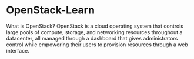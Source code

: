 # OpenStack-Learn
What is OpenStack? OpenStack is a cloud operating system that controls large pools of compute, storage, and networking resources throughout a datacenter, all managed through a dashboard that gives administrators control while empowering their users to provision resources through a web interface. 

